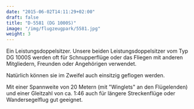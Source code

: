 ```yaml
---
date: "2015-06-02T14:11:29+02:00"
draft: false
title: "D-5581 (DG 1000S)"
image: "/img/flugzeugpark/5581.jpg"
weight: 3
---
```


Ein Leistungsdoppelsitzer.<!--more--> Unsere beiden Leistungsdoppelsitzer vom Typ DG 1000S werden oft für Schnupperflüge oder das Fliegen mit anderen Mitgliedern, Freunden oder Angehörigen verwendet.

Natürlich können sie im Zweifel auch einsitzig geflogen werden.

Mit einer Spannweite von 20 Metern (mit "Winglets" an den Flügelenden) und einer Gleitzahl von ca. 1:46 auch für längere Streckenflüge oder Wandersegelflug gut geeignet.

